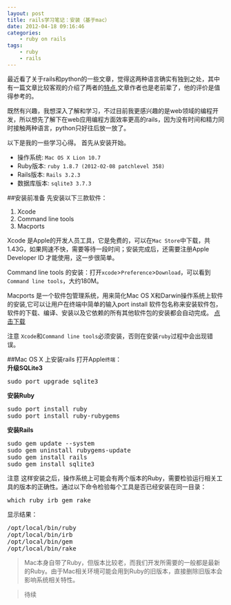 ```yaml
--- 
layout: post
title: rails学习笔记：安装（基于mac）
date: 2012-04-18 09:16:46
categories:
    - ruby on rails
tags:
    - ruby
    - rails 
---
```

最近看了关于rails和python的一些文章，觉得这两种语言确实有独到之处，其中有一篇文章比较客观的介绍了两者的[特点](http://robbin.iteye.com/blog/444015),文章作者也是老前辈了，他的评价是值得参考的。

既然有兴趣，我想深入了解和学习，不过目前我更感兴趣的是web领域的编程开发，所以想先了解下在web应用编程方面效率更高的rails，因为没有时间和精力同时接触两种语言，python只好往后放一放了。

以下是我的一些学习心得。
首先从安装开始。

+ 操作系统:  `Mac OS X Lion 10.7`
+ Ruby版本:  `ruby 1.8.7 (2012-02-08 patchlevel 358)`
+ Rails版本: `Rails 3.2.3`
+ 数据库版本: `sqlite3 3.7.3`

##安装前准备
先安装以下三款软件：

1. Xcode
2. Command line tools
3. Macports

<span class="label label-info">Xcode</span> 是Apple的开发人员工具，它是免费的，可以在`Mac Store`中下载，共1.43G，如果网速不快，需要等待一段时间；安装完成后，还需要注册Apple Developer ID 才能使用，这一步很简单。

<span class="label label-info">Command line tools</span> 的安装：打开`xcode`>`Preference`>`Download`，可以看到`Command line tools`，大约180M。

<span class="label label-info">Macports</span> 是一个软件包管理系统，用来简化Mac OS X和Darwin操作系统上软件的安装,它可以让用户在终端中简单的输入port install 软件包名称来安装软件包，软件的下载、编译、安装以及它依赖的所有其他软件包的安装都会自动完成。
<a class="btn" href="http://www.macports.org/install.php">点击下载</a>

<span class="label label-important">注意</span> `Xcode`和`Command line tools`必须安装，否则在安装`ruby`过程中会出现错误。

##Mac OS X 上安装rails
打开Apple`终端`：			
**升级SQLite3**
<pre class="prettyprint">
sudo port upgrade sqlite3
</pre>
**安装Ruby**
<pre class="prettyprint linenums">
sudo port install ruby
sudo port install ruby-rubygems
</pre>
**安装Rails**
<pre class="prettyprint linenums">
sudo gem update --system
sudo gem uninstall rubygems-update
sudo gem install rails
sudo gem install sqlite3
</pre>
<span class="label label-important">注意</span> 这样安装之后，操作系统上可能会有两个版本的Ruby，需要检验运行相关工具的版本的正确性。通过以下命令检验每个工具是否已经安装在同一目录：
<pre>
which ruby irb gem rake
</pre>
显示结果：
<pre>
/opt/local/bin/ruby
/opt/local/bin/irb
/opt/local/bin/gem
/opt/local/bin/rake
</pre>
>Mac本身自带了Ruby，但版本比较老，而我们开发所需要的一般都是最新的Ruby。由于Mac相关环境可能会用到Ruby的旧版本，直接删除旧版本会影响系统相关特性。



>待续